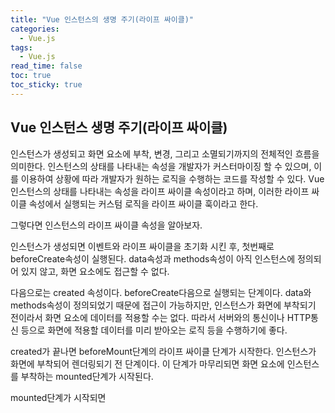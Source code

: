 ```yaml
---
title: "Vue 인스턴스의 생명 주기(라이프 싸이클)"
categories:
  - Vue.js
tags:
  - Vue.js
read_time: false
toc: true
toc_sticky: true
---
```



## Vue 인스턴스 생명 주기(라이프 싸이클)

인스턴스가 생성되고 화면 요소에 부착, 변경, 그리고 소멸되기까지의 전체적인 흐름을 의미한다. 인스턴스의 상태를 나타내는 속성을 개발자가 커스터마이징 할 수 있으며, 이를 이용하여 상황에 따라 개발자가 원하는 로직을 수행하는 코드를 작성할 수 있다. Vue 인스턴스의 상태를 나타내는 속성을 라이프 싸이클 속성이라고 하며, 이러한 라이프 싸이클 속성에서 실행되는 커스텀 로직을 라이프 싸이클 훅이라고 한다.

그렇다면 인스턴스의 라이프 싸이클 속성을 알아보자.

인스턴스가 생성되면 이벤트와 라이프 싸이클을 초기화 시킨 후, 첫번째로 beforeCreate속성이 실행된다. data속성과 methods속성이 아직 인스턴스에 정의되어 있지 않고, 화면 요소에도 접근할 수 없다.

다음으로는 created 속성이다. beforeCreate다음으로 실행되는 단계이다. data와 methods속성이 정의되었기 때문에 접근이 가능하지만, 인스턴스가 화면에 부착되기 전이라서 화면 요소에 데이터를 적용할 수는 없다. 따라서 서버와의 통신이나 HTTP통신 등으로 화면에 적용할 데이터를 미리 받아오는 로직 등을 수행하기에 좋다.

created가 끝나면 beforeMount단계의 라이프 싸이클 단계가 시작한다. 인스턴스가 화면에 부착되어 렌더링되기 전 단계이다.
이 단계가 마무리되면 화면 요소에 인스턴스를 부착하는 mounted단계가 시작된다.

mounted단계가 시작되면 
